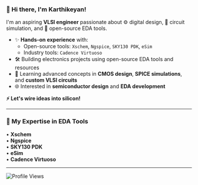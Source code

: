 ### 👋 Hi there, I'm Karthikeyan!

I'm an aspiring **VLSI engineer** passionate about ⚙️ digital design, 🧠 circuit simulation, and 🧩 open-source EDA tools.

- ✨ **Hands-on experience** with:  
  - Open-source tools: `Xschem`, `Ngspice`, `SKY130 PDK`, `eSim`  
  - Industry tools: `Cadence Virtuoso`  
- 🛠️ Building electronics projects using open-source EDA tools and resources  
- 📘 Learning advanced concepts in **CMOS design**, **SPICE simulations**, and **custom VLSI circuits**  
- 🌐 Interested in **semiconductor design** and **EDA development**

**⚡ Let's wire ideas into silicon!**

---

### 🔧 My Expertise in EDA Tools

• **Xschem**  
• **Ngspice**  
• **SKY130 PDK**  
• **eSim**  
• **Cadence Virtuoso**

---
![Profile Views](https://komarev.com/ghpvc/?username=karthikeyan-designs&color=red)
